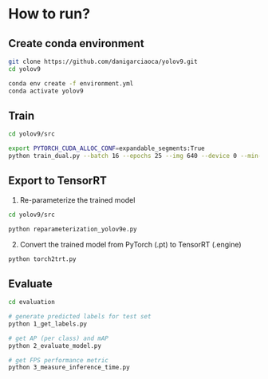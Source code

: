 # How to run?

## Create conda environment

```bash
git clone https://github.com/danigarciaoca/yolov9.git
cd yolov9

conda env create -f environment.yml
conda activate yolov9
```

## Train

```bash
cd yolov9/src

export PYTORCH_CUDA_ALLOC_CONF=expandable_segments:True
python train_dual.py --batch 16 --epochs 25 --img 640 --device 0 --min-items 0 --close-mosaic 15 --data {dataset.location}/data.yaml --weights {weights.location}/yolov9-e.pt --cfg models/detect/yolov9-e.yaml --hyp data/hyps/hyp.scratch-high.yaml
```

## Export to TensorRT

1. Re-parameterize the trained model

```bash
cd yolov9/src

python reparameterization_yolov9e.py
``` 

2. Convert the trained model from PyTorch (.pt) to TensorRT (.engine)

```bash
python torch2trt.py
```

## Evaluate

```bash
cd evaluation

# generate predicted labels for test set
python 1_get_labels.py

# get AP (per class) and mAP
python 2_evaluate_model.py

# get FPS performance metric
python 3_measure_inference_time.py
```